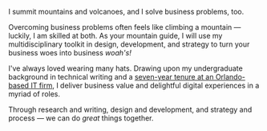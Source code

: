 I summit mountains and volcanoes, and I solve business problems, too.

Overcoming business problems often feels like climbing a mountain — luckily, I am skilled at both. As your mountain guide, I will use my multidisciplinary toolkit in design, development, and strategy to turn your business woes into business _woah's!_

I've always loved wearing many hats. Drawing upon my undergraduate background in technical writing and a [seven-year tenure at an Orlando-based IT firm](/work/prosource), I deliver business value and delightful digital experiences in a myriad of roles.

Through research and writing, design and development, and strategy and process — we can do _great_ things together.
